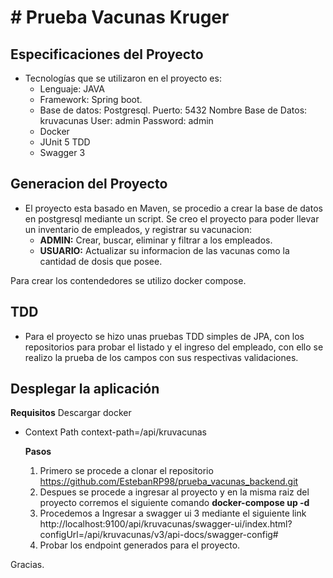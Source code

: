 # # Prueba Vacunas Kruger

## Especificaciones del Proyecto
- Tecnologías que se utilizaron en el proyecto es:
    * Lenguaje: JAVA
    * Framework: Spring boot.
    * Base de datos: Postgresql.
      Puerto: 5432
      Nombre Base de Datos: kruvacunas
      User: admin
      Password: admin
    * Docker
    * JUnit 5 TDD
    * Swagger 3

  
## Generacion del Proyecto
- El proyecto esta basado en Maven, se procedio a crear la base de datos en postgresql mediante un script.
    Se creo el proyecto para poder llevar un inventario de empleados, y registrar su vacunacion:
    * **ADMIN:** Crear, buscar, eliminar y filtrar a los empleados.
    * **USUARIO:** Actualizar su informacion de las vacunas como la cantidad de dosis que posee.
    
Para crear los contendedores se utilizo docker compose.

## TDD

- Para el proyecto se hizo unas pruebas TDD simples de JPA, con los repositorios para probar el listado y el ingreso del empleado, con ello se realizo la prueba de los campos con sus respectivas validaciones.

## Desplegar la aplicación

  **Requisitos**
    Descargar docker
    
  * Context Path
    context-path=/api/kruvacunas
    
    **Pasos**
    1. Primero se procede a clonar el repositorio
        https://github.com/EstebanRP98/prueba_vacunas_backend.git
    2. Despues se procede a ingresar al proyecto y en la misma raiz del proyecto corremos el siguiente comando
        **docker-compose up -d** 
    3. Procedemos a Ingresar a swagger ui 3 mediante el siguiente link
    http://localhost:9100/api/kruvacunas/swagger-ui/index.html?configUrl=/api/kruvacunas/v3/api-docs/swagger-config#
    4. Probar los endpoint generados para el proyecto.

Gracias.
